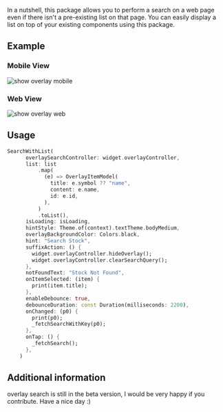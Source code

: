 <!--
This README describes the package. If you publish this package to pub.dev,
this README's contents appear on the landing page for your package.

For information about how to write a good package README, see the guide for
[writing package pages](https://dart.dev/guides/libraries/writing-package-pages).

For general information about developing packages, see the Dart guide for
[creating packages](https://dart.dev/guides/libraries/create-library-packages)
and the Flutter guide for
[developing packages and plugins](https://flutter.dev/developing-packages).
-->

In a nutshell, this package allows you to perform a search on a web page even if there isn't a pre-existing list on that page. You can easily display a list on top of your existing components using this package.

## Example

### Mobile View
![show overlay mobile](https://github.com/AcarFurkan/overlay_search/assets/65075121/0e683fe1-c4c4-4b8f-bd8a-734955d266dc)

### Web View
![show overlay web](https://github.com/AcarFurkan/overlay_search/assets/65075121/2cf0a4a4-69c9-4054-baf2-11aefd8e7442)


## Usage


```dart
SearchWithList(
      overlaySearchController: widget.overlayController,
      list: list
          .map(
            (e) => OverlayItemModel(
              title: e.symbol ?? "name",
              content: e.name,
              id: e.id,
            ),
          )
          .toList(),
      isLoading: isLoading,
      hintStyle: Theme.of(context).textTheme.bodyMedium,
      overlayBackgroundColor: Colors.black,
      hint: "Search Stock",
      suffixAction: () {
        widget.overlayController.hideOverlay();
        widget.overlayController.clearSearchQuery();
      },
      notFoundText: "Stock Not Found",
      onItemSelected: (item) {
        print(item.title);
      },
      enableDebounce: true,
      debounceDuration: const Duration(milliseconds: 2200),
      onChanged: (p0) {
        print(p0);
        _fetchSearchWithKey(p0);
      },
      onTap: () {
        _fetchSearch();
      },
    )
```

## Additional information

overlay search is still in the beta version, I would be very happy if you contribute. Have a nice day :)
